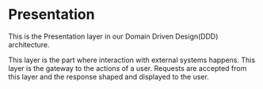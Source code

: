 # Presentation

This is the Presentation layer in our Domain Driven Design(DDD) architecture.

This layer is the part where interaction with external systems happens. This layer is the gateway to the actions of a user. Requests are accepted from this layer and the response shaped and displayed to the user.
